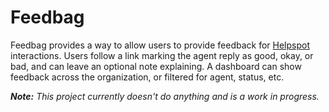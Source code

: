 # Feedbag

Feedbag provides a way to allow users to provide feedback for [Helpspot](http://www.helpspot.com/) interactions. Users follow a link marking the agent reply as good, okay, or bad, and can leave an optional note explaining. A dashboard can show feedback across the organization, or filtered for agent, status, etc.

_**Note:** This project currently doesn't do anything and is a work in progress._